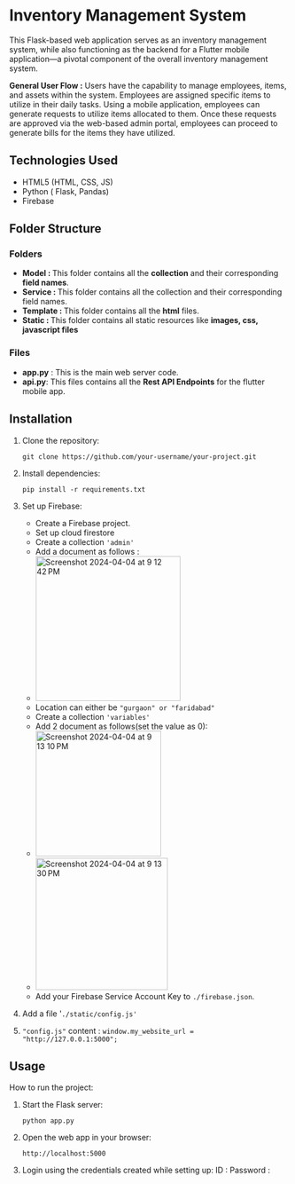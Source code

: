 
# Inventory Management System
  
This Flask-based web application serves as an inventory management system, while also functioning as the backend for a Flutter mobile application—a pivotal component of the overall inventory management system. 

**General User Flow :** Users have the capability to manage employees, items, and assets within the system. Employees are assigned specific items to utilize in their daily tasks. Using a mobile application, employees can generate requests to utilize items allocated to them. Once these requests are approved via the web-based admin portal, employees can proceed to generate bills for the items they have utilized.

## Technologies Used

-   HTML5 (HTML,  CSS, JS)
-   Python ( Flask, Pandas)
-   Firebase

## Folder Structure

### Folders
- <b>Model : </b> This folder contains all the **collection** and their corresponding **field names**.
- <b>Service : </b> This folder contains all the collection and their corresponding field names.
- <b>Template : </b> This folder contains all the **html** files.
- <b>Static : </b> This folder contains all static resources like **images, css, javascript files**

### Files
- **app.py** : This is the main web server code.
- **api.py**: This files contains all the  **Rest API Endpoints** for the flutter mobile app.

## Installation

1.  Clone the repository:
	
	`git clone https://github.com/your-username/your-project.git` 
	
2.  Install dependencies:

    `pip install -r requirements.txt` 
    
3.  Set up Firebase:
    
    - Create a Firebase project.
    - Set up cloud firestore
    - Create a collection `'admin'`
    - Add a document as follows :
    - <img width="261" alt="Screenshot 2024-04-04 at 9 12 42 PM" src="https://github.com/Sam-Frost/python-inventory-management/assets/40019398/25027a41-2d9f-4976-bcce-e380b501580e">
    - Location can either be `"gurgaon" or "faridabad"`
    - Create a collection `'variables'`
    - Add 2 document as follows(set the value as 0):
    - <img width="226" alt="Screenshot 2024-04-04 at 9 13 10 PM" src="https://github.com/Sam-Frost/python-inventory-management/assets/40019398/b37cccf3-793b-4661-9fb9-dc3aca666978">
    - <img width="238" alt="Screenshot 2024-04-04 at 9 13 30 PM" src="https://github.com/Sam-Frost/python-inventory-management/assets/40019398/52de1411-f301-419d-a3c6-65593ae7f4db">
    - Add your Firebase Service Account Key to `./firebase.json`.
    
4. Add a file '`./static/config.js'`

5. `"config.js"` content : `window.my_website_url = "http://127.0.0.1:5000";`

## Usage

How to run the project:

1.  Start the Flask server:
    
    `python app.py` 
    
2.  Open the web app in your browser:
   
    `http://localhost:5000` 
    
3. Login using the credentials created while setting up:
	ID : 
	Password : 
 
    

